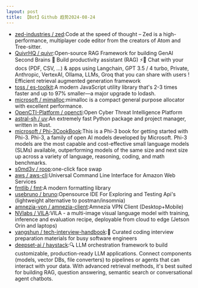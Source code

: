 ```yaml
---
layout: post
title: 【Bot】Github 趋势2024-08-24
---
```


* [zed-industries / zed](https://github.com/zed-industries/zed):Code at the speed of thought – Zed is a high-performance, multiplayer code editor from the creators of Atom and Tree-sitter.
* [QuivrHQ / quivr](https://github.com/QuivrHQ/quivr):Open-source RAG Framework for building GenAI Second Brains 🧠 Build productivity assistant (RAG) ⚡️🤖 Chat with your docs (PDF, CSV, ...) & apps using Langchain, GPT 3.5 / 4 turbo, Private, Anthropic, VertexAI, Ollama, LLMs, Groq that you can share with users ! Efficient retrieval augmented generation framework
* [toss / es-toolkit](https://github.com/toss/es-toolkit):A modern JavaScript utility library that's 2-3 times faster and up to 97% smaller—a major upgrade to lodash.
* [microsoft / mimalloc](https://github.com/microsoft/mimalloc):mimalloc is a compact general purpose allocator with excellent performance.
* [OpenCTI-Platform / opencti](https://github.com/OpenCTI-Platform/opencti):Open Cyber Threat Intelligence Platform
* [astral-sh / uv](https://github.com/astral-sh/uv):An extremely fast Python package and project manager, written in Rust.
* [microsoft / Phi-3CookBook](https://github.com/microsoft/Phi-3CookBook):This is a Phi-3 book for getting started with Phi-3. Phi-3, a family of open AI models developed by Microsoft. Phi-3 models are the most capable and cost-effective small language models (SLMs) available, outperforming models of the same size and next size up across a variety of language, reasoning, coding, and math benchmarks.
* [s0md3v / roop](https://github.com/s0md3v/roop):one-click face swap
* [aws / aws-cli](https://github.com/aws/aws-cli):Universal Command Line Interface for Amazon Web Services
* [fmtlib / fmt](https://github.com/fmtlib/fmt):A modern formatting library
* [usebruno / bruno](https://github.com/usebruno/bruno):Opensource IDE For Exploring and Testing Api's (lightweight alternative to postman/insomnia)
* [amnezia-vpn / amnezia-client](https://github.com/amnezia-vpn/amnezia-client):Amnezia VPN Client (Desktop+Mobile)
* [NVlabs / VILA](https://github.com/NVlabs/VILA):VILA - a multi-image visual language model with training, inference and evaluation recipe, deployable from cloud to edge (Jetson Orin and laptops)
* [yangshun / tech-interview-handbook](https://github.com/yangshun/tech-interview-handbook):💯 Curated coding interview preparation materials for busy software engineers
* [deepset-ai / haystack](https://github.com/deepset-ai/haystack):🔍 LLM orchestration framework to build customizable, production-ready LLM applications. Connect components (models, vector DBs, file converters) to pipelines or agents that can interact with your data. With advanced retrieval methods, it's best suited for building RAG, question answering, semantic search or conversational agent chatbots.
